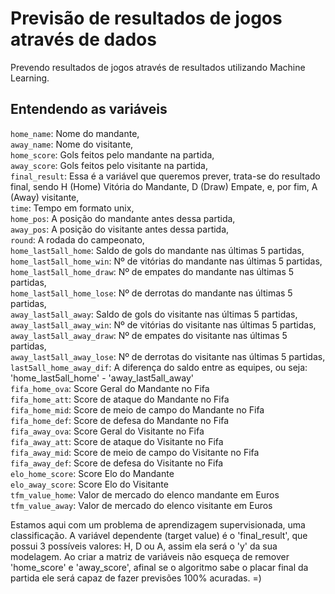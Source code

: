 # Previsão de resultados de jogos através de dados  
  
Prevendo resultados de jogos através de resultados utilizando Machine Learning.

## Entendendo as variáveis

```home_name```: Nome do mandante,  
```away_name```: Nome do visitante,  
```home_score```: Gols feitos pelo mandante na partida,  
```away_score```: Gols feitos pelo visitante na partida,  
```final_result```: Essa é a variável que queremos prever, trata-se do resultado final, sendo H (Home) Vitória do Mandante, D (Draw) Empate, e, por fim, A (Away) visitante,  
```time```: Tempo em formato unix,  
```home_pos```: A posição do mandante antes dessa partida,  
```away_pos```: A posição do visitante antes dessa partida,  
```round```: A rodada do campeonato,  
```home_last5all_home```: Saldo de gols do mandante nas últimas 5 partidas,  
```home_last5all_home_win```: Nº de vitórias do mandante nas últimas 5 partidas,  
```home_last5all_home_draw```: Nº de empates do mandante nas últimas 5 partidas,  
```home_last5all_home_lose```: Nº de derrotas do mandante nas últimas 5 partidas,  
```away_last5all_away```: Saldo de gols do visitante nas últimas 5 partidas,  
```away_last5all_away_win```: Nº de vitórias do visitante nas últimas 5 partidas,  
```away_last5all_away_draw```: Nº de empates do visitante nas últimas 5 partidas,  
```away_last5all_away_lose```: Nº de derrotas do visitante nas últimas 5 partidas,  
```last5all_home_away_dif```: A diferença do saldo entre as equipes, ou seja: 'home_last5all_home' - 'away_last5all_away'  
```fifa_home_ova```: Score Geral do Mandante no Fifa  
```fifa_home_att```: Score de ataque do Mandante no Fifa  
```fifa_home_mid```: Score de meio de campo do Mandante no Fifa  
```fifa_home_def```: Score de defesa do Mandante no Fifa  
```fifa_away_ova```: Score Geral do Visitante no Fifa  
```fifa_away_att```: Score de ataque do Visitante no Fifa  
```fifa_away_mid```: Score de meio de campo do Visitante no Fifa  
```fifa_away_def```: Score de defesa do Visitante no Fifa  
```elo_home_score```: Score Elo do Mandante  
```elo_away_score```: Score Elo do Visitante   
```tfm_value_home```: Valor de mercado do elenco mandante em Euros  
```tfm_value_away```: Valor de mercado do elenco visitante em Euros  

Estamos aqui com um problema de aprendizagem supervisionada, uma classificação. A variável dependente (target value) é o 'final_result', que possui 3 possíveis valores: H, D ou A, assim ela será o 'y' da sua modelagem. Ao criar a matriz de variáveis não esqueça de remover 'home_score' e 'away_score', afinal se o algoritmo sabe o placar final da partida ele será capaz de fazer previsões 100% acuradas. =)

